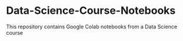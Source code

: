 # Data-Science-Course-Notebooks
This repository contains Google Colab notebooks from a Data Science course
